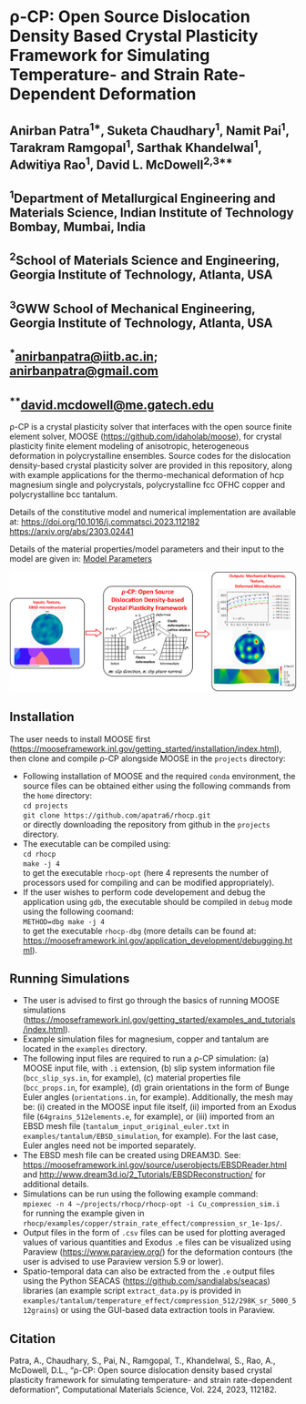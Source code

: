 # &rho;-CP: Open Source Dislocation Density Based Crystal Plasticity Framework for Simulating Temperature- and Strain Rate-Dependent Deformation
## Anirban Patra<sup>1*</sup>, Suketa Chaudhary<sup>1</sup>, Namit Pai<sup>1</sup>, Tarakram Ramgopal<sup>1</sup>, Sarthak Khandelwal<sup>1</sup>, Adwitiya Rao<sup>1</sup>, David L. McDowell<sup>2,3**</sup>
## <sup>1</sup>Department of Metallurgical Engineering and Materials Science, Indian Institute of Technology Bombay, Mumbai, India
## <sup>2</sup>School of Materials Science and Engineering, Georgia Institute of Technology, Atlanta, USA
## <sup>3</sup>GWW School of Mechanical Engineering, Georgia Institute of Technology, Atlanta, USA
## <sup>*</sup>anirbanpatra@iitb.ac.in; anirbanpatra@gmail.com
## <sup>**</sup>david.mcdowell@me.gatech.edu

&rho;-CP is a crystal plasticity solver that interfaces with the open source finite element solver, MOOSE (https://github.com/idaholab/moose), for crystal plasticity finite element modeling of anisotropic, heterogeneous deformation in polycrystalline ensembles. Source codes for the dislocation density-based crystal plasticity solver are provided in this repository, along with example applications for the thermo-mechanical deformation of hcp magnesium single and polycrystals, polycrystalline fcc OFHC copper and polycrystalline bcc tantalum.

Details of the constitutive model and numerical implementation are available at:
https://doi.org/10.1016/j.commatsci.2023.112182
https://arxiv.org/abs/2303.02441

Details of the material properties/model parameters and their input to the model are given in: <a href="rhoCP_model_parameters.pdf" target="_blank">Model Parameters</a>

![Screenshot](rhoCP_graphic.png)

## Installation
The user needs to install MOOSE first (https://mooseframework.inl.gov/getting_started/installation/index.html), then clone and compile &rho;-CP alongside MOOSE in the `projects` directory:
- Following installation of MOOSE and the required `conda` environment, the source files can be obtained either using the following commands from the `home` directory:   
`cd projects`  
`git clone https://github.com/apatra6/rhocp.git`  
or directly downloading the repository from github in the `projects` directory.
- The executable can be compiled using:  
`cd rhocp`  
`make -j 4`  
to get the executable `rhocp-opt` (here 4 represents the number of processors used for compiling and can be modified appropriately).
- If the user wishes to perform code developement and debug the application using `gdb`, the executable should be compiled in `debug` mode using the following coomand:  
`METHOD=dbg make -j 4`  
to get the executable `rhocp-dbg` (more details can be found at: https://mooseframework.inl.gov/application_development/debugging.html).

## Running Simulations
- The user is advised to first go through the basics of running MOOSE simulations (https://mooseframework.inl.gov/getting_started/examples_and_tutorials/index.html).
- Example simulation files for magnesium, copper and tantalum are located in the `examples` directory.
- The following input files are required to run a &rho;-CP simulation: (a) MOOSE input file, with `.i` extension, (b) slip system information file (`bcc_slip_sys.in`, for example), (c) material properties file (`bcc_props.in`, for example), (d) grain orientations in the form of Bunge Euler angles (`orientations.in`, for example). Additionally, the mesh may be: (i) created in the MOOSE input file itself, (ii) imported from an Exodus file (`64grains_512elements.e`, for example), or (iii) imported from an EBSD mesh file (`tantalum_input_original_euler.txt` in `examples/tantalum/EBSD_simulation`, for example). For the last case, Euler angles need not be imported separately.
- The EBSD mesh file can be created using DREAM3D. See: https://mooseframework.inl.gov/source/userobjects/EBSDReader.html and http://www.dream3d.io/2_Tutorials/EBSDReconstruction/ for additional details.
- Simulations can be run using the following example command:  
`mpiexec -n 4 ~/projects/rhocp/rhocp-opt -i Cu_compression_sim.i`  
for running the example given in  `rhocp/examples/copper/strain_rate_effect/compression_sr_1e-1ps/`.
- Output files in the form of `.csv` files can be used for plotting averaged values of various quantities and Exodus `.e` files can be visualized using Paraview (https://www.paraview.org/) for the deformation contours (the user is advised to use Paraview version 5.9 or lower).
- Spatio-temporal data can also be extracted from the `.e` output files using the Python SEACAS (https://github.com/sandialabs/seacas) libraries (an example script `extract_data.py` is provided in `examples/tantalum/temperature_effect/compression_512/298K_sr_5000_512grains`) or using the GUI-based data extraction tools in Paraview.

## Citation
Patra, A., Chaudhary, S., Pai, N., Ramgopal, T., Khandelwal, S., Rao, A., McDowell, D.L., “&rho;-CP: Open source dislocation density based crystal plasticity framework for simulating temperature- and strain rate-dependent deformation”, Computational Materials Science, Vol. 224, 2023, 112182.
